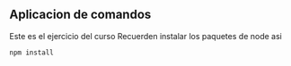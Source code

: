 ## Aplicacion de comandos 
Este es el ejercicio del curso
Recuerden instalar los paquetes de node asi
```
npm install
```